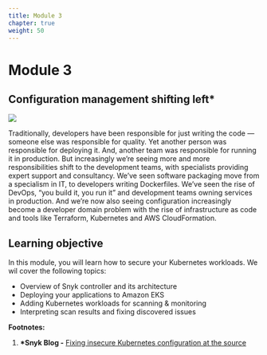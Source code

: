 ```yaml
---
title: Module 3
chapter: true
weight: 50
---
```


# Module 3

## Configuration management shifting left\*

![](https://github.com/snyk/user-docs/tree/695c746d1b207ffdf923b84e4590d31b29e2cc73/docs/partner-workshops/.gitbook/assets/snyk-bitbucket-flow-module-03.png)

Traditionally, developers have been responsible for just writing the code — someone else was responsible for quality. Yet another person was responsible for deploying it. And, another team was responsible for running it in production. But increasingly we’re seeing more and more responsibilities shift to the development teams, with specialists providing expert support and consultancy. We’ve seen software packaging move from a specialism in IT, to developers writing Dockerfiles. We’ve seen the rise of DevOps, “you build it, you run it” and development teams owning services in production. And we’re now also seeing configuration increasingly become a developer domain problem with the rise of infrastructure as code and tools like Terraform, Kubernetes and AWS CloudFormation.

## Learning objective

In this module, you will learn how to secure your Kubernetes workloads. We wil cover the following topics:

* Overview of Snyk controller and its architecture
* Deploying your applications to Amazon EKS
* Adding Kubernetes workloads for scanning & monitoring
* Interpreting scan results and fixing discovered issues

**Footnotes:**

1. **\*Snyk Blog -** [Fixing insecure Kubernetes configuration at the source](https://snyk.io/blog/fix-insecure-kubernetes-configuration/)

